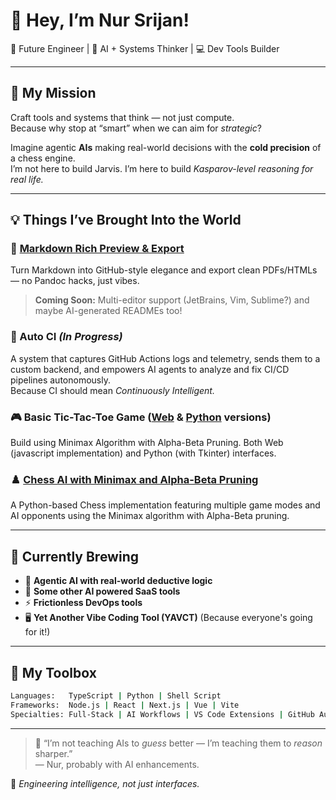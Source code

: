 # 👋 Hey, I’m Nur Srijan!

🚀 Future Engineer | 🧠 AI + Systems Thinker | 💻 Dev Tools Builder

---

## 🔭 My Mission

Craft tools and systems that think — not just compute.  
Because why stop at “smart” when we can aim for *strategic*?

Imagine agentic **AIs** making real-world decisions with the **cold precision** of a chess engine.  
I’m not here to build Jarvis. I’m here to build *Kasparov-level reasoning for real life.*

---

## 💡 Things I’ve Brought Into the World

### 🧩 [Markdown Rich Preview & Export](https://marketplace.visualstudio.com/items?itemName=nur-srijan.markdown-rich-preview)  
 Turn Markdown into GitHub-style elegance and export clean PDFs/HTMLs — no Pandoc hacks, just vibes.  
 > **Coming Soon:** Multi-editor support (JetBrains, Vim, Sublime?) and maybe AI-generated READMEs too!

### 🤖 Auto CI *(In Progress)*  
 A system that captures GitHub Actions logs and telemetry, sends them to a custom backend, and empowers AI agents to analyze and fix CI/CD pipelines autonomously.  
 Because CI should mean *Continuously Intelligent.*

### 🎮 Basic Tic-Tac-Toe Game ([Web](https://github.com/nur-srijan/tictactoe-web) & [Python](https://github.com/nur-srijan/tictactoe-python) versions)
 Build using Minimax Algorithm with Alpha-Beta Pruning. Both Web (javascript implementation) and Python (with Tkinter) interfaces.


### ♟️ [Chess AI with Minimax and Alpha-Beta Pruning](https://github.com/nur-srijan/chess-minimax)
 A Python-based Chess implementation featuring multiple game modes and AI opponents using the Minimax algorithm with Alpha-Beta pruning.

---

## 🧪 Currently Brewing

- 🧠 **Agentic AI with real-world deductive logic**
- 🧰 **Some other AI powered SaaS tools**
- ⚡ **Frictionless DevOps tools**
- 🖥️ **Yet Another Vibe Coding Tool (YAVCT)** (Because everyone's going for it!)

---

## 🔧 My Toolbox

```bash
Languages:   TypeScript | Python | Shell Script  
Frameworks:  Node.js | React | Next.js | Vue | Vite
Specialties: Full-Stack | AI Workflows | VS Code Extensions | GitHub Automation
```

---

> 💭 “I’m not teaching AIs to *guess* better — I’m teaching them to *reason* sharper.”  
> — Nur, probably with AI enhancements.

🧠 *Engineering intelligence, not just interfaces.*
